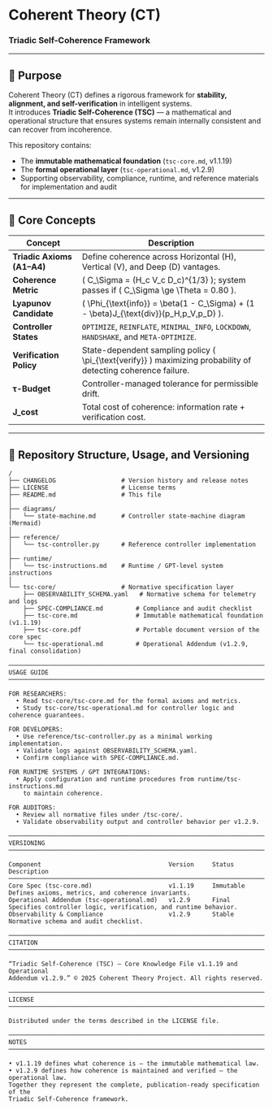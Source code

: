 # Coherent Theory (CT)
### Triadic Self-Coherence Framework

---

## 🔹 Purpose
Coherent Theory (CT) defines a rigorous framework for **stability, alignment, and self-verification** in intelligent systems.  
It introduces **Triadic Self-Coherence (TSC)** — a mathematical and operational structure that ensures systems remain internally consistent and can recover from incoherence.

This repository contains:
- The **immutable mathematical foundation** (`tsc-core.md`, v1.1.19)  
- The **formal operational layer** (`tsc-operational.md`, v1.2.9)  
- Supporting observability, compliance, runtime, and reference materials for implementation and audit

---

## 🔹 Core Concepts

| Concept | Description |
|----------|--------------|
| **Triadic Axioms (A1–A4)** | Define coherence across Horizontal (H), Vertical (V), and Deep (D) vantages. |
| **Coherence Metric** | \( C_\Sigma = (H_c V_c D_c)^{1/3} \); system passes if \( C_\Sigma \ge \Theta = 0.80 \). |
| **Lyapunov Candidate** | \( \Phi_{\text{info}} = \beta(1 - C_\Sigma) + (1 - \beta)J_{\text{div}}(p_H,p_V,p_D) \). |
| **Controller States** | `OPTIMIZE`, `REINFLATE`, `MINIMAL_INFO`, `LOCKDOWN`, `HANDSHAKE`, and `META-OPTIMIZE`. |
| **Verification Policy** | State-dependent sampling policy \( \pi_{\text{verify}} \) maximizing probability of detecting coherence failure. |
| **τ-Budget** | Controller-managed tolerance for permissible drift. |
| **J_cost** | Total cost of coherence: information rate + verification cost. |

---

## 🔹 Repository Structure, Usage, and Versioning

```text
/
├── CHANGELOG                  # Version history and release notes
├── LICENSE                    # License terms
├── README.md                  # This file
│
├── diagrams/
│   └── state-machine.md       # Controller state-machine diagram (Mermaid)
│
├── reference/
│   └── tsc-controller.py      # Reference controller implementation
│
├── runtime/
│   └── tsc-instructions.md    # Runtime / GPT-level system instructions
│
└── tsc-core/                  # Normative specification layer
    ├── OBSERVABILITY_SCHEMA.yaml   # Normative schema for telemetry and logs
    ├── SPEC-COMPLIANCE.md         # Compliance and audit checklist
    ├── tsc-core.md                # Immutable mathematical foundation (v1.1.19)
    ├── tsc-core.pdf               # Portable document version of the core spec
    └── tsc-operational.md         # Operational Addendum (v1.2.9, final consolidation)

─────────────────────────────────────────────────────────────────────────────
USAGE GUIDE
─────────────────────────────────────────────────────────────────────────────

FOR RESEARCHERS:
  • Read tsc-core/tsc-core.md for the formal axioms and metrics.
  • Study tsc-core/tsc-operational.md for controller logic and coherence guarantees.

FOR DEVELOPERS:
  • Use reference/tsc-controller.py as a minimal working implementation.
  • Validate logs against OBSERVABILITY_SCHEMA.yaml.
  • Confirm compliance with SPEC-COMPLIANCE.md.

FOR RUNTIME SYSTEMS / GPT INTEGRATIONS:
  • Apply configuration and runtime procedures from runtime/tsc-instructions.md
    to maintain coherence.

FOR AUDITORS:
  • Review all normative files under /tsc-core/.
  • Validate observability output and controller behavior per v1.2.9.

─────────────────────────────────────────────────────────────────────────────
VERSIONING
─────────────────────────────────────────────────────────────────────────────

Component                                   Version     Status      Description
─────────────────────────────────────────────────────────────────────────────
Core Spec (tsc-core.md)                     v1.1.19     Immutable   Defines axioms, metrics, and coherence invariants.
Operational Addendum (tsc-operational.md)   v1.2.9      Final       Specifies controller logic, verification, and runtime behavior.
Observability & Compliance                  v1.2.9      Stable      Normative schema and audit checklist.

─────────────────────────────────────────────────────────────────────────────
CITATION
─────────────────────────────────────────────────────────────────────────────

“Triadic Self-Coherence (TSC) — Core Knowledge File v1.1.19 and Operational
Addendum v1.2.9.” © 2025 Coherent Theory Project. All rights reserved.

─────────────────────────────────────────────────────────────────────────────
LICENSE
─────────────────────────────────────────────────────────────────────────────

Distributed under the terms described in the LICENSE file.

─────────────────────────────────────────────────────────────────────────────
NOTES
─────────────────────────────────────────────────────────────────────────────

• v1.1.19 defines what coherence is — the immutable mathematical law.
• v1.2.9 defines how coherence is maintained and verified — the operational law.
Together they represent the complete, publication-ready specification of the
Triadic Self-Coherence framework.
